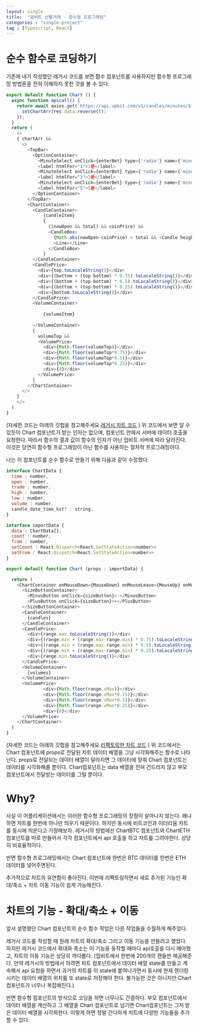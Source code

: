 ```yaml
---
layout: single
title:  "업비트 선물거래 - 함수형 프로그래밍"
categories : "single-project"
tag : [Typescript, React]
---
```


# 순수 함수로 코딩하기

기존에 내가 작성했던 레거시 코드를 보면 함수 컴포넌트를 사용하지만 함수형 프로그래밍 방법론을 전혀 이해하지 못한 것을 볼 수 있다.
```js
export default function Chart () {
  async function apicall() {
    return await axios.get(`https://api.upbit.com/v1/candles/minutes/${unit}?market=KRW-${coin}&count=100`).then(res => {
      setChartArr(res.data.reverse());
    });
  } 
  return (
    <> 
    { chartArr &&
      <>
        <TopBar>
          <OptionContainer>
            <MinuteSelect onClick={enterBet} type={'radio'} name={'minute'} id={'1'} value={1} defaultChecked></MinuteSelect>
            <label htmlFor="1">1분</label>
            <MinuteSelect onClick={enterBet} type={'radio'} name={'minute'} id={'3'} value={3}></MinuteSelect>
            <label htmlFor="3">3분</label>
            <MinuteSelect onClick={enterBet} type={'radio'} name={'minute'} id={'5'} value={5}></MinuteSelect>
            <label htmlFor="5">5분</label>
          </OptionContainer>
        </TopBar>
        <ChartContainer>
          <CandleContainer>
              {candleItem}
              {
                ((nowOpen && total) && coinPrice) &&
                <CandleBox>
                  {Math.abs(nowOpen-coinPrice) < total && <Candle height={Math.floor(Math.abs(nowOpen-coinPrice)/total*310)} position={(nowOpen > coinPrice ? coinPrice - bottom : nowOpen -bottom)/total*310} color={nowOpen - coinPrice} ></Candle>}
                  <Line></Line>
                </CandleBox>
              }
          </CandleContainer>
          <CandlePrice>
            <div>{top.toLocaleString()}</div>
            <div>{(bottom + (top-bottom) * 0.75).toLocaleString()}</div>
            <div>{(bottom + (top-bottom) * 0.5).toLocaleString()}</div>
            <div>{(bottom + (top-bottom) * 0.25).toLocaleString()}</div>
            <div>{bottom.toLocaleString()}</div>
          </CandlePrice>
          <VolumeContainer>
            
              {volumeItem}
            
          </VolumeContainer>
          {
            volumeTop && 
            <VolumePrice>
              <div>{Math.floor(volumeTop)}</div>
              <div>{Math.floor(volumeTop*0.75)}</div>
              <div>{Math.floor(volumeTop*0.5)}</div>
              <div>{Math.floor(volumeTop*0.25)}</div>
              <div>{0}</div>
            </VolumePrice>
          }
        </ChartContainer>
      </>
    }  
    </>
  )
}
```
(자세한 코드는 아래의 깃헙을 참고해주세요
[레거시 차트 코드]( https://github.com/wooseokc/upbit-futures-legacy/blob/master/src/components/InfoSector/Chart/index.tsx)
)
위 코드에서 보면 알 수 있듯이 Chart 컴포넌트가 받는 인자는 없으며, 컴포넌트 안에서 서버에 데이터 호출을 요청한다. 따라서 함수의 결과 값이 함수의 인자가 아닌 업비트 서버에 따라 달라진다. 이것은 당연히 함수형 프로그래밍이 아닌 함수를 사용하는 절차적 프로그래밍이다.

나는 이 컴포넌트를 순수 함수로 만들기 위해 다음과 같이 수정했다.

```js
interface ChartData {
  time : number,
  open : number,
  trade : number,
  high : number,
  low : number,
  volume : number,
  candle_date_time_kst? : string,
}

interface importData {
  data : ChartData[],
  count : number,
  from : number,
  setCount : React.Dispatch<React.SetStateAction<number>>
  setFrom : React.Dispatch<React.SetStateAction<number>>
}

export default function Chart (props : importData) {

  return (
    <ChartContainer onMouseDown={MouseDown} onMouseLeave={MouseUp} onMouseUp={MouseUp} onMouseMove={MouseMove}>
      <SizeButtonContainer>
        <MinusButton onClick={sizeButton}>-</MinusButton>
        <PlusButton onClick={sizeButton}>+</PlusButton>
      </SizeButtonContainer>
      <CandleContainer>
        {candles}
      </CandleContainer>
      <CandlePrice>
        <div>{range.max.toLocaleString()}</div>
        <div>{(range.min + (range.max-range.min) * 0.75).toLocaleString()}</div>
        <div>{(range.min + (range.max-range.min) * 0.5).toLocaleString()}</div>
        <div>{(range.min + (range.max-range.min) * 0.25).toLocaleString()}</div>
        <div>{range.min.toLocaleString()}</div>
      </CandlePrice>
      <VolumeContainer>
        {volumes}
      </VolumeContainer>
      <VolumePrice>
              <div>{Math.floor(range.vMax)}</div>
              <div>{Math.floor(range.vMax*0.75)}</div>
              <div>{Math.floor(range.vMax*0.5)}</div>
              <div>{Math.floor(range.vMax*0.25)}</div>
              <div>{0}</div>
      </VolumePrice>
    </ChartContainer>
  )
}
```
(자세한 코드는 아래의 깃헙을 참고해주세요
[리팩토링한 차트 코드]( https://github.com/wooseokc/upbit-futures-refactored/blob/main/src/components/InfoSector/Chart/refactored.tsx)
)
위 코드에서는 Chart 컴포넌트에 props로 전달된 차트 데이터 배열을 그냥 시각화해주는 함수로 나타난다. props로 전달되는 데이터 배열이 달라지면 그 데이터에 맞춰 Chart 컴포넌트는 데이터를 시각화해줄 뿐이다. Chart컴포넌트는 data 배열을 전혀 건드리지 않고 부모 컴포넌트에서 전달받는 데이터를 그릴 뿐이다.

# Why?

사실 이 어플리케이션에서는 이러한 함수형 프로그래밍의 장점이 살아나지 않는다. 왜냐하면 차트를 한번에 하나만 띄우기 때문이다. 하지만 동시에 비트코인과 이더리움 차트를 동시에 띄운다고 가정해보자. 레거시의 방법에선 ChartBTC 컴포넌트와 ChartETH 컴포넌트를 따로 만들어서 각각 컴포넌트에서 api 호출을 하고 차트를 그려야한다. 상당히 비효율적이다.

반면 함수형 프로그래밍에서는 Chart 컴포넌트에 한번은 BTC 데이터를 한번은 ETH 데이터를 넣어주면된다. 

추가적으로 차트의 유연함이 좋아진다. 이번에 리팩토링하면서 새로 추가된 기능인 확대/축소 + 차트 이동 기능이 쉽게 가능해진다. 

# 차트의 기능 - 확대/축소 + 이동

앞서 설명했던 Chart 컴포넌트의 순수 함수 작업은 다른 작업들을 수월하게 해주었다.

레거시 코드를 작성할 때 원래 차트의 확대/축소 그리고 이동 기능을 만들려고 했었다. 하지만 레거시 코드에서 확대와 축소는 이 기능을 동작할 때마다 api호출을 다시 해야했고, 차트의 이동 기능은 상당히 까다롭다. (업비트에서 한번에 200개의 캔들만 제공해준다. 만약 레거시의 방법에서 하려면 차트 컴포넌트에서 데이터 배열 state를 만들고 계속해서 api 요청을 하면서 과거의 차트를 이 state에 붙여나가면서 동시에 현재 렌더링시키는 데이터 배열의 위치를 또 state로 저장해야 한다. 불가능한 것은 아니지만 Chart 컴포넌트가 너무나 복잡해진다.) 

반면 함수형 컴포넌트의 방식으로 코딩을 하면 너무나도 간결하다. 부모 컴포넌트에서 데이터 배열을 계산하고 그 배열을 Chart 컴포넌트로 넘기면 Chart컴포넌트는 그저 받은 데이터 배열을 시각화한다. 이렇게 하면 정말 간다하게 차트에 다양한 기능들을 추가할 수 있다.


